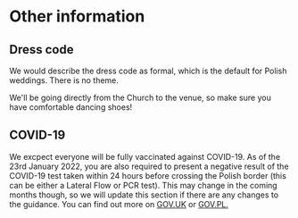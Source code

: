 <h1>Other information</h1>
<h2>Dress code</h2>
<p>We would describe the dress code as formal, which is the default for Polish weddings. There is no theme. </p>
<p>We'll be going directly from the Church to the venue, so make sure you have comfortable dancing shoes!</p>

<h2>COVID-19</h2>
<p>We excpect everyone will be fully vaccinated against COVID-19. As of the 23rd January 2022, you are also required to present a negative result of the COVID-19 test taken within 24 hours before crossing the Polish border (this can be either a Lateral Flow or PCR test). This may change in the coming months though, so we will update this section if there are any changes to the guidance. You can find out more on <a href="https://www.gov.uk/foreign-travel-advice/poland/entry-requirements#entry-rules-in-response-to-coronavirus-covid-19">GOV.UK</a> or <a href="https://www.gov.pl/web/coronavirus/outside-the-european-union-schengen-area-turkey">GOV.PL.</a></p>
